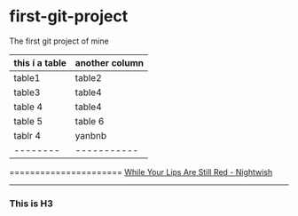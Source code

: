 # first-git-project
The first git project of mine

this í a table | another column
---------------|---------------
table1         |table2
table3          | table4
table 4|table4
table 5 |table 6
tablr 4 | yanbnb
--------|-----------

======================
[While Your Lips Are Still Red - Nightwish](http://www.nhaccuatui.com/bai-hat/while-your-lips-are-still-red-nightwish.ZkrQl7t7QoDc.html)

------------------------
### This is H3

